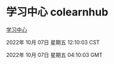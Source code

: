 # 学习中心 colearnhub
[学习中心](http://27.19.33.125:56308/colearnhub/)

2022年 10月 07日 星期五 12:10:03 CST

2022年 10月 07日 星期五 04:10:03 GMT
